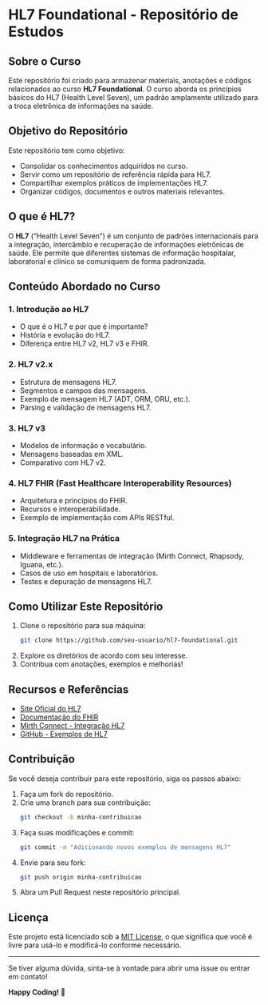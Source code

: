 # HL7 Foundational - Repositório de Estudos

## Sobre o Curso

Este repositório foi criado para armazenar materiais, anotações e códigos relacionados ao curso **HL7 Foundational**. O curso aborda os princípios básicos do HL7 (Health Level Seven), um padrão amplamente utilizado para a troca eletrônica de informações na saúde.

## Objetivo do Repositório

Este repositório tem como objetivo:
- Consolidar os conhecimentos adquiridos no curso.
- Servir como um repositório de referência rápida para HL7.
- Compartilhar exemplos práticos de implementações HL7.
- Organizar códigos, documentos e outros materiais relevantes.

## O que é HL7?

O **HL7** (“Health Level Seven”) é um conjunto de padrões internacionais para a integração, intercâmbio e recuperação de informações eletrônicas de saúde. Ele permite que diferentes sistemas de informação hospitalar, laboratorial e clínico se comuniquem de forma padronizada.

## Conteúdo Abordado no Curso

### 1. Introdução ao HL7
- O que é o HL7 e por que é importante?
- História e evolução do HL7.
- Diferença entre HL7 v2, HL7 v3 e FHIR.

### 2. HL7 v2.x
- Estrutura de mensagens HL7.
- Segmentos e campos das mensagens.
- Exemplo de mensagem HL7 (ADT, ORM, ORU, etc.).
- Parsing e validação de mensagens HL7.

### 3. HL7 v3
- Modelos de informação e vocabulário.
- Mensagens baseadas em XML.
- Comparativo com HL7 v2.

### 4. HL7 FHIR (Fast Healthcare Interoperability Resources)
- Arquitetura e princípios do FHIR.
- Recursos e interoperabilidade.
- Exemplo de implementação com APIs RESTful.

### 5. Integração HL7 na Prática
- Middleware e ferramentas de integração (Mirth Connect, Rhapsody, Iguana, etc.).
- Casos de uso em hospitais e laboratórios.
- Testes e depuração de mensagens HL7.

## Como Utilizar Este Repositório

1. Clone o repositório para sua máquina:
   ```sh
   git clone https://github.com/seu-usuario/hl7-foundational.git
   ```
2. Explore os diretórios de acordo com seu interesse.
3. Contribua com anotações, exemplos e melhorias!

## Recursos e Referências

- [Site Oficial do HL7](https://www.hl7.org/)
- [Documentação do FHIR](https://www.hl7.org/fhir/)
- [Mirth Connect - Integração HL7](https://www.nextgen.com/products-and-services/integration-engine)
- [GitHub - Exemplos de HL7](https://github.com/topics/hl7)

## Contribuição

Se você deseja contribuir para este repositório, siga os passos abaixo:

1. Faça um fork do repositório.
2. Crie uma branch para sua contribuição:
   ```sh
   git checkout -b minha-contribuicao
   ```
3. Faça suas modificações e commit:
   ```sh
   git commit -m "Adicionando novos exemplos de mensagens HL7"
   ```
4. Envie para seu fork:
   ```sh
   git push origin minha-contribuicao
   ```
5. Abra um Pull Request neste repositório principal.

## Licença

Este projeto está licenciado sob a [MIT License](LICENSE), o que significa que você é livre para usá-lo e modificá-lo conforme necessário.

---

Se tiver alguma dúvida, sinta-se à vontade para abrir uma issue ou entrar em contato!

**Happy Coding! 🚀**

